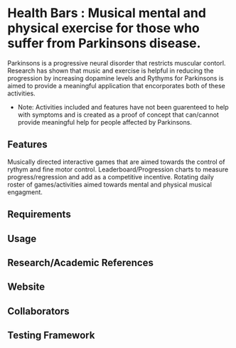 # Health Bars : Musical mental and physical exercise for those who suffer from Parkinsons disease.

Parkinsons is a progressive neural disorder that restricts muscular contorl. Research has shown that music and exercise is helpful in reducing the progression by increasing dopamine levels and Rythyms for Parkinsons is aimed to provide a meaningful application that encorporates both of these activities.
- Note: Activities included and features have not been guarenteed to help with symptoms and is created as a proof of concept that can/cannot provide meaningful help for people affected by Parkinsons.

## Features

Musically directed interactive games that are aimed towards the control of rythym and fine motor control.
Leaderboard/Progression charts to measure progress/regression and add as a competitive incentive.
Rotating daily roster of games/activities aimed towards mental and physical musical engagment.

## Requirements

## Usage

## Research/Academic References 

## Website

## Collaborators

## Testing Framework
